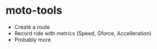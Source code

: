 # moto-tools
- Create a route
- Record ride with metrics (Speed, Gforce, Accelleration)
- Probably more
